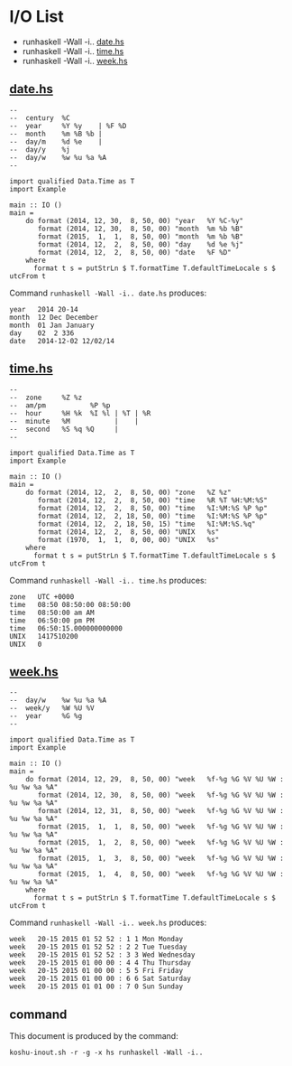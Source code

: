 # I/O List

- runhaskell -Wall -i.. [date.hs](#datehs)
- runhaskell -Wall -i.. [time.hs](#timehs)
- runhaskell -Wall -i.. [week.hs](#weekhs)



## [date.hs](date.hs)

```
--
--  century  %C
--  year     %Y %y    | %F %D
--  month    %m %B %b |
--  day/m    %d %e    |
--  day/y    %j
--  day/w    %w %u %a %A
--

import qualified Data.Time as T
import Example

main :: IO ()
main =
    do format (2014, 12, 30,  8, 50, 00) "year   %Y %C-%y"
       format (2014, 12, 30,  8, 50, 00) "month  %m %b %B"
       format (2015,  1,  1,  8, 50, 00) "month  %m %b %B"
       format (2014, 12,  2,  8, 50, 00) "day    %d %e %j"
       format (2014, 12,  2,  8, 50, 00) "date   %F %D"
    where
      format t s = putStrLn $ T.formatTime T.defaultTimeLocale s $ utcFrom t
```

Command `runhaskell -Wall -i.. date.hs` produces:

```
year   2014 20-14
month  12 Dec December
month  01 Jan January
day    02  2 336
date   2014-12-02 12/02/14
```



## [time.hs](time.hs)

```
--
--  zone     %Z %z
--  am/pm           %P %p
--  hour     %H %k  %I %l | %T | %R
--  minute   %M           |    |
--  second   %S %q %Q     |
--

import qualified Data.Time as T
import Example

main :: IO ()
main =
    do format (2014, 12,  2,  8, 50, 00) "zone   %Z %z"
       format (2014, 12,  2,  8, 50, 00) "time   %R %T %H:%M:%S"
       format (2014, 12,  2,  8, 50, 00) "time   %I:%M:%S %P %p"
       format (2014, 12,  2, 18, 50, 00) "time   %I:%M:%S %P %p"
       format (2014, 12,  2, 18, 50, 15) "time   %I:%M:%S.%q"
       format (2014, 12,  2,  8, 50, 00) "UNIX   %s"
       format (1970,  1,  1,  0, 00, 00) "UNIX   %s"
    where
      format t s = putStrLn $ T.formatTime T.defaultTimeLocale s $ utcFrom t
```

Command `runhaskell -Wall -i.. time.hs` produces:

```
zone   UTC +0000
time   08:50 08:50:00 08:50:00
time   08:50:00 am AM
time   06:50:00 pm PM
time   06:50:15.000000000000
UNIX   1417510200
UNIX   0
```



## [week.hs](week.hs)

```
--
--  day/w    %w %u %a %A
--  week/y   %W %U %V
--  year     %G %g
--

import qualified Data.Time as T
import Example

main :: IO ()
main =
    do format (2014, 12, 29,  8, 50, 00) "week   %f-%g %G %V %U %W : %u %w %a %A"
       format (2014, 12, 30,  8, 50, 00) "week   %f-%g %G %V %U %W : %u %w %a %A"
       format (2014, 12, 31,  8, 50, 00) "week   %f-%g %G %V %U %W : %u %w %a %A"
       format (2015,  1,  1,  8, 50, 00) "week   %f-%g %G %V %U %W : %u %w %a %A"
       format (2015,  1,  2,  8, 50, 00) "week   %f-%g %G %V %U %W : %u %w %a %A"
       format (2015,  1,  3,  8, 50, 00) "week   %f-%g %G %V %U %W : %u %w %a %A"
       format (2015,  1,  4,  8, 50, 00) "week   %f-%g %G %V %U %W : %u %w %a %A"
    where
      format t s = putStrLn $ T.formatTime T.defaultTimeLocale s $ utcFrom t
```

Command `runhaskell -Wall -i.. week.hs` produces:

```
week   20-15 2015 01 52 52 : 1 1 Mon Monday
week   20-15 2015 01 52 52 : 2 2 Tue Tuesday
week   20-15 2015 01 52 52 : 3 3 Wed Wednesday
week   20-15 2015 01 00 00 : 4 4 Thu Thursday
week   20-15 2015 01 00 00 : 5 5 Fri Friday
week   20-15 2015 01 00 00 : 6 6 Sat Saturday
week   20-15 2015 01 01 00 : 7 0 Sun Sunday
```



## command

This document is produced by the command:

```
koshu-inout.sh -r -g -x hs runhaskell -Wall -i..
```
